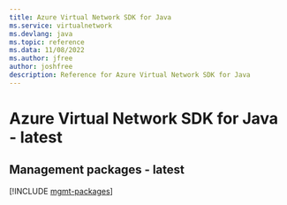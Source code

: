 ```yaml
---
title: Azure Virtual Network SDK for Java
ms.service: virtualnetwork
ms.devlang: java
ms.topic: reference
ms.data: 11/08/2022
ms.author: jfree
author: joshfree
description: Reference for Azure Virtual Network SDK for Java
---
```

# Azure Virtual Network SDK for Java - latest

## Management packages - latest
[!INCLUDE [mgmt-packages](virtual-network-mgmt-index.md)]